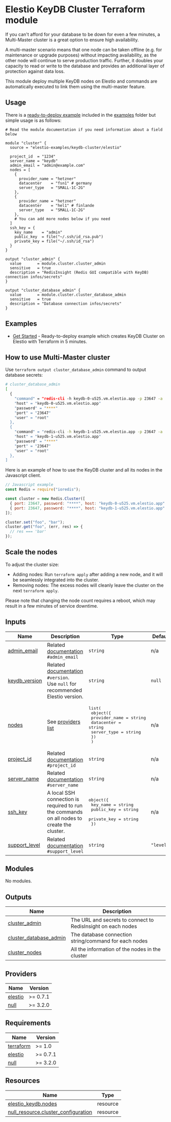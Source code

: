 <!-- BEGIN_TF_DOCS -->
# Elestio KeyDB Cluster Terraform module

If you can't afford for your database to be down for even a few minutes, a Multi-Master cluster is a great option to ensure high availability.

A multi-master scenario means that one node can be taken offline (e.g. for maintenance or upgrade purposes) without impacting availability, as the other node will continue to serve production traffic. Further, it doubles your capacity to read or write to the database and provides an additional layer of protection against data loss.



This module deploy multiple KeyDB nodes on Elestio and commands are automatically executed to link them using the multi-master feature.

## Usage

There is a [ready-to-deploy example](https://github.com/elestio-examples/terraform-elestio-keydb-cluster/tree/main/examples/get_started) included in the [examples](https://github.com/elestio-examples/terraform-elestio-keydb-cluster/tree/main/examples) folder but simple usage is as follows:

```hcl
# Read the module documentation if you need information about a field below

module "cluster" {
  source = "elestio-examples/keydb-cluster/elestio"

  project_id  = "1234"
  server_name = "keydb"
  admin_email = "admin@example.com"
  nodes = [
    {
      provider_name = "hetzner"
      datacenter    = "fsn1" # germany
      server_type   = "SMALL-1C-2G"
    },
    {
      provider_name = "hetzner"
      datacenter    = "hel1" # finlande
      server_type   = "SMALL-1C-2G"
    },
    # You can add more nodes below if you need
  ]
  ssh_key = {
    key_name    = "admin"
    public_key  = file("~/.ssh/id_rsa.pub")
    private_key = file("~/.ssh/id_rsa")
  }
}

output "cluster_admin" {
  value       = module.cluster.cluster_admin
  sensitive   = true
  description = "RedisInsight (Redis GUI compatible with KeyDB) connection infos/secrets"
}

output "cluster_database_admin" {
  value       = module.cluster.cluster_database_admin
  sensitive   = true
  description = "Database connection infos/secrets"
}
```

## Examples

- [Get Started](https://github.com/elestio-examples/terraform-elestio-keydb-cluster/tree/main/examples/get_started) - Ready-to-deploy example which creates KeyDB Cluster on Elestio with Terraform in 5 minutes.


## How to use Multi-Master cluster

Use `terraform output cluster_database_admin` command to output database secrets:

```bash
# cluster_database_admin
[
  {
    "command" = "redis-cli -h keydb-0-u525.vm.elestio.app -p 23647 -a '****'"
    "host" = "keydb-0-u525.vm.elestio.app"
    "password" = "****"
    "port" = "23647"
    "user" = "root"
  },
  {
    "command" = "redis-cli -h keydb-1-u525.vm.elestio.app -p 23647 -a '****'"
    "host" = "keydb-1-u525.vm.elestio.app"
    "password" = "****"
    "port" = "23647"
    "user" = "root"
  },
]
```

Here is an example of how to use the KeyDB cluster and all its nodes in the Javascript client.

```js
// Javascript example
const Redis = require("ioredis");

const cluster = new Redis.Cluster([
  { port: 23647, password: "****", host: "keydb-0-u525.vm.elestio.app" },
  { port: 23647, password: "****", host: "keydb-1-u525.vm.elestio.app" },
]);

cluster.set("foo", "bar");
cluster.get("foo", (err, res) => {
  // res === 'bar'
});
```

## Scale the nodes

To adjust the cluster size:

- Adding nodes: Run `terraform apply` after adding a new node, and it will be seamlessly integrated into the cluster.
- Removing nodes: The excess nodes will cleanly leave the cluster on the next `terraform apply`.

Please note that changing the node count requires a reboot, which may result in a few minutes of service downtime.


## Inputs

| Name | Description | Type | Default | Required |
|------|-------------|------|---------|:--------:|
| <a name="input_admin_email"></a> [admin\_email](#input\_admin\_email) | Related [documentation](https://registry.terraform.io/providers/elestio/elestio/latest/docs/resources/keydb#admin_email) `#admin_email` | `string` | n/a | yes |
| <a name="input_keydb_version"></a> [keydb\_version](#input\_keydb\_version) | Related [documentation](https://registry.terraform.io/providers/elestio/elestio/latest/docs/resources/keydb#version) `#version`.<br>Use `null` for recommended Elestio version. | `string` | `null` | no |
| <a name="input_nodes"></a> [nodes](#input\_nodes) | See [providers list](https://registry.terraform.io/providers/elestio/elestio/latest/docs/guides/3_providers_datacenters_server_types) | <pre>list(<br>    object({<br>      provider_name = string<br>      datacenter    = string<br>      server_type   = string<br>    })<br>  )</pre> | n/a | yes |
| <a name="input_project_id"></a> [project\_id](#input\_project\_id) | Related [documentation](https://registry.terraform.io/providers/elestio/elestio/latest/docs/resources/keydb#project_id) `#project_id` | `string` | n/a | yes |
| <a name="input_server_name"></a> [server\_name](#input\_server\_name) | Related [documentation](https://registry.terraform.io/providers/elestio/elestio/latest/docs/resources/keydb#server_name) `#server_name` | `string` | n/a | yes |
| <a name="input_ssh_key"></a> [ssh\_key](#input\_ssh\_key) | A local SSH connection is required to run the commands on all nodes to create the cluster. | <pre>object({<br>    key_name    = string<br>    public_key  = string<br>    private_key = string<br>  })</pre> | n/a | yes |
| <a name="input_support_level"></a> [support\_level](#input\_support\_level) | Related [documentation](https://registry.terraform.io/providers/elestio/elestio/latest/docs/resources/keydb#support_level) `#support_level` | `string` | `"level1"` | no |
## Modules

No modules.
## Outputs

| Name | Description |
|------|-------------|
| <a name="output_cluster_admin"></a> [cluster\_admin](#output\_cluster\_admin) | The URL and secrets to connect to RedisInsight on each nodes |
| <a name="output_cluster_database_admin"></a> [cluster\_database\_admin](#output\_cluster\_database\_admin) | The database connection string/command for each nodes |
| <a name="output_cluster_nodes"></a> [cluster\_nodes](#output\_cluster\_nodes) | All the information of the nodes in the cluster |
## Providers

| Name | Version |
|------|---------|
| <a name="provider_elestio"></a> [elestio](#provider\_elestio) | >= 0.7.1 |
| <a name="provider_null"></a> [null](#provider\_null) | >= 3.2.0 |
## Requirements

| Name | Version |
|------|---------|
| <a name="requirement_terraform"></a> [terraform](#requirement\_terraform) | >= 1.0 |
| <a name="requirement_elestio"></a> [elestio](#requirement\_elestio) | >= 0.7.1 |
| <a name="requirement_null"></a> [null](#requirement\_null) | >= 3.2.0 |
## Resources

| Name | Type |
|------|------|
| [elestio_keydb.nodes](https://registry.terraform.io/providers/elestio/elestio/latest/docs/resources/keydb) | resource |
| [null_resource.cluster_configuration](https://registry.terraform.io/providers/hashicorp/null/latest/docs/resources/resource) | resource |
<!-- END_TF_DOCS -->
